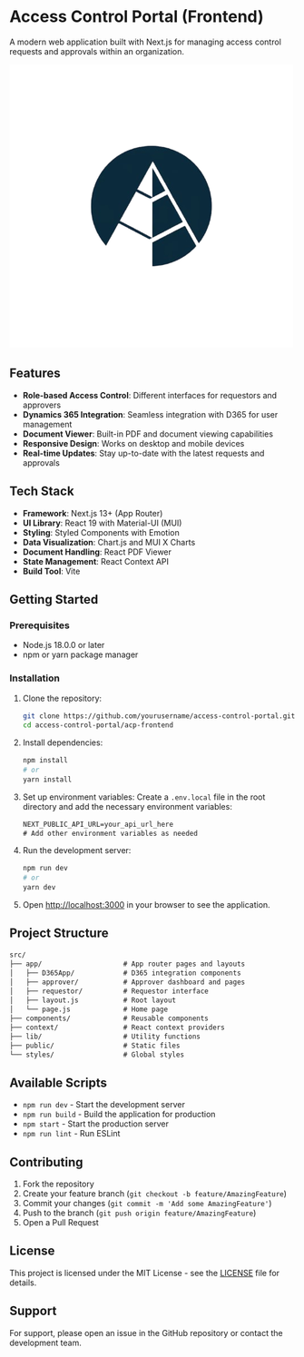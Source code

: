 # Access Control Portal (Frontend)

A modern web application built with Next.js for managing access control requests and approvals within an organization.

![Access Control Portal](public/images/reallogo.png)

## Features

- **Role-based Access Control**: Different interfaces for requestors and approvers
- **Dynamics 365 Integration**: Seamless integration with D365 for user management
- **Document Viewer**: Built-in PDF and document viewing capabilities
- **Responsive Design**: Works on desktop and mobile devices
- **Real-time Updates**: Stay up-to-date with the latest requests and approvals

## Tech Stack

- **Framework**: Next.js 13+ (App Router)
- **UI Library**: React 19 with Material-UI (MUI)
- **Styling**: Styled Components with Emotion
- **Data Visualization**: Chart.js and MUI X Charts
- **Document Handling**: React PDF Viewer
- **State Management**: React Context API
- **Build Tool**: Vite

## Getting Started

### Prerequisites

- Node.js 18.0.0 or later
- npm or yarn package manager

### Installation

1. Clone the repository:
   ```bash
   git clone https://github.com/yourusername/access-control-portal.git
   cd access-control-portal/acp-frontend
   ```

2. Install dependencies:
   ```bash
   npm install
   # or
   yarn install
   ```

3. Set up environment variables:
   Create a `.env.local` file in the root directory and add the necessary environment variables:
   ```
   NEXT_PUBLIC_API_URL=your_api_url_here
   # Add other environment variables as needed
   ```

4. Run the development server:
   ```bash
   npm run dev
   # or
   yarn dev
   ```

5. Open [http://localhost:3000](http://localhost:3000) in your browser to see the application.

## Project Structure

```
src/
├── app/                    # App router pages and layouts
│   ├── D365App/            # D365 integration components
│   ├── approver/           # Approver dashboard and pages
│   ├── requestor/          # Requestor interface
│   ├── layout.js           # Root layout
│   └── page.js             # Home page
├── components/             # Reusable components
├── context/                # React context providers
├── lib/                    # Utility functions
├── public/                 # Static files
└── styles/                 # Global styles
```

## Available Scripts

- `npm run dev` - Start the development server
- `npm run build` - Build the application for production
- `npm start` - Start the production server
- `npm run lint` - Run ESLint

## Contributing

1. Fork the repository
2. Create your feature branch (`git checkout -b feature/AmazingFeature`)
3. Commit your changes (`git commit -m 'Add some AmazingFeature'`)
4. Push to the branch (`git push origin feature/AmazingFeature`)
5. Open a Pull Request

## License

This project is licensed under the MIT License - see the [LICENSE](LICENSE) file for details.

## Support

For support, please open an issue in the GitHub repository or contact the development team.
